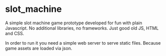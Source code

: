 # slot_machine

A simple slot machine game prototype developed for fun with plain Javascript. No additional libraries, no frameworks. Just good old JS, HTML and CSS.

In order to run it you need a simple web server to serve static files. Because game assets are loaded via json.
